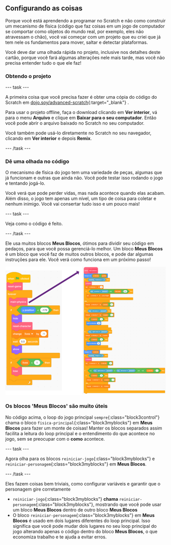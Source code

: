 ## Configurando as coisas

Porque você está aprendendo a programar no Scratch e não como construir um mecanismo de física (código que faz coisas em um jogo de computador se comportar como objetos do mundo real, por exemplo, eles não atravessam o chão), você vai começar com um projeto que eu criei que já tem nele os fundamentos para mover, saltar e detectar plataformas.

Você deve dar uma olhada rápida no projeto, inclusive nos detalhes deste cartão, porque você fará algumas alterações nele mais tarde, mas você não precisa entender tudo o que ele faz!

### Obtendo o projeto

\--- task \---

A primeira coisa que você precisa fazer é obter uma cópia do código do Scratch em [dojo.soy/advanced-scratch](http://dojo.soy/advanced-scratch){:target="_blank"} .

Para usar o projeto offline, faça o download clicando em **Ver interior**, vá para o menu **Arquivo** e clique em **Baixar para o seu computador**. Então você pode abrir o arquivo baixado no Scratch no seu computador.

Você também pode usá-lo diretamente no Scratch no seu navegador, clicando em **Ver interior** e depois **Remix**.

\--- /task \---

### Dê uma olhada no código

O mecanismo de física do jogo tem uma variedade de peças, algumas que já funcionam e outras que ainda não. Você pode testar isso rodando o jogo e tentando jogá-lo.

Você verá que pode perder vidas, mas nada acontece quando elas acabam. Além disso, o jogo tem apenas um nível, um tipo de coisa para coletar e nenhum inimigo. Você vai consertar tudo isso e um pouco mais!

\--- task \---

Veja como o código é feito.

\--- /task \---

Ele usa muitos blocos **Meus Blocos**, ótimos para dividir seu código em pedaços, para que você possa gerenciá-lo melhor. Um bloco **Meus Blocos** é um bloco que você faz de muitos outros blocos, e pode dar algumas instruções para ele. Você verá como funciona em um próximo passo!

![](images/setup2and3.png)

### Os blocos 'Meus Blocos' são muito úteis

No código acima, o loop do jogo principal `sempre`{:class="block3control"} chama o bloco `fisica-principal`{:class="block3myblocks"} em **Meus Blocos** para fazer um monte de coisas! Manter os blocos separados assim facilita a leitura do loop principal e o entendimento do que acontece no jogo, sem se preocupar com o **como** acontece.

\--- task \---

Agora olha para os blocos `reiniciar-jogo`{:class="block3myblocks"} e `reiniciar-personagem`{:class="block3myblocks"} em **Meus Blocos**.

\--- /task \---

Eles fazem coisas bem triviais, como configurar variáveis e garantir que o personagem gire corretamente

- `reiniciar-jogo`{:class="block3myblocks"} **chama** `reiniciar-personagem`{:class="block3myblocks"}, mostrando que você pode usar um bloco **Meus Blocos** dentro de outro bloco **Meus Blocos**
- O bloco `reiniciar-personagem`{:class="block3myblocks"} em **Meus Blocos** é usado em dois lugares diferentes do loop principal. Isso significa que você pode mudar dois lugares no seu loop principal do jogo alterando apenas o código dentro do bloco **Meus Blocos**, o que economiza trabalho e te ajuda a evitar erros.
